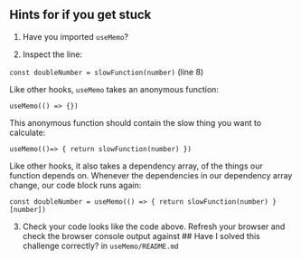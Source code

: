 ## Hints for if you get stuck

1) Have you imported `useMemo`?

2) Inspect the line: 

`const doubleNumber = slowFunction(number)` (line 8)

Like other hooks, `useMemo` takes an anonymous function:

`useMemo(() => {})`

This anonymous function should contain the slow thing you want to calculate:

`useMemo(()=> { return slowFunction(number) })`

Like other hooks, it also takes a dependency array, of the things our function depends on. 
Whenever the dependencies in our dependency array change, our code block runs again:

`const doubleNumber = useMemo(() => { return slowFunction(number) }[number])`


3) Check your code looks like the code above. Refresh your browser and check the browser console output against ## Have I solved this challenge correctly? in `useMemo/README.md` 